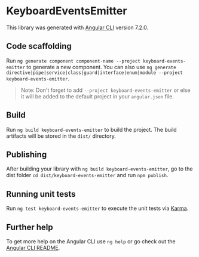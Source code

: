 # KeyboardEventsEmitter

This library was generated with [Angular CLI](https://github.com/angular/angular-cli) version 7.2.0.

## Code scaffolding

Run `ng generate component component-name --project keyboard-events-emitter` to generate a new component. You can also use `ng generate directive|pipe|service|class|guard|interface|enum|module --project keyboard-events-emitter`.
> Note: Don't forget to add `--project keyboard-events-emitter` or else it will be added to the default project in your `angular.json` file. 

## Build

Run `ng build keyboard-events-emitter` to build the project. The build artifacts will be stored in the `dist/` directory.

## Publishing

After building your library with `ng build keyboard-events-emitter`, go to the dist folder `cd dist/keyboard-events-emitter` and run `npm publish`.

## Running unit tests

Run `ng test keyboard-events-emitter` to execute the unit tests via [Karma](https://karma-runner.github.io).

## Further help

To get more help on the Angular CLI use `ng help` or go check out the [Angular CLI README](https://github.com/angular/angular-cli/blob/master/README.md).
